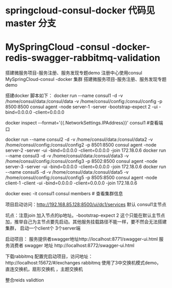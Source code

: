 # springcloud-consul-docker   代码见 master 分支
# MySpringCloud -consul -docker-redis-swagger-rabbitmq-validation
搭建微服务项目-服务注册、服务发现专题demo 注册中心使用consul
MySpringCloud-consul -docker 集群
搭建微服务项目-服务注册、服务发现专题demo

搭建docker 脚本如下：
docker run --name consul1 -d -v /home/consul/data:/consul/data -v /home/consul/config:/consul/config -p 8500:8500 consul agent -node server-1 -server -bootstrap-expect 2 -ui -bind=0.0.0.0 -client=0.0.0.0

docker inspect --format='{{.NetworkSettings.IPAddress}}' consul1  #查看端口

docker run --name consul2 -d -v /home/consul/data:/consul/data2 -v /home/consul/config:/consul/config2 -p 8501:8500  consul agent -node server-2  -server -ui -bind=0.0.0.0 -client=0.0.0.0 -join 172.18.0.6
docker run --name consul3 -d -v /home/consul/data:/consul/data3 -v /home/consul/config:/consul/config3 -p 8502:8500  consul agent -node server-3  -server -ui -bind=0.0.0.0 -client=0.0.0.0 -join 172.18.0.6
docker run --name consul5 -d -v /home/consul/data:/consul/data5 -v /home/consul/config:/consul/config5 -p 8505:8500 consul agent -node client-1 -client -ui -bind=0.0.0.0 -client=0.0.0.0 -join 172.18.0.6

docker exec -it consul1 consul members   # 查看集群信息

项目启动访问：http://192.168.85.128:8500/ui/dc1/services 默认 consul1主节点

坑点：注意join 加入节点的ip地址。-bootstrap-expect 2 这个只能在默认主节点加，推举自己为主节点要先启动。其他服务挂载路径不能一样，要不然会无法搭建集群， 启动一个client个 3个server端

启动项目： 服务提供者swagger地址http://localhost:8771/swagger-ui.html 服务消费者 swagger 地址 http://localhost:8772/swagger-ui.html

下载rabbitmq 配置完启动项目，访问地址： http://localhost:15672/#/exchanges
rabbitmq 使用了3中交换机模式demo， 直连交换机，扇形交换机 ，主题交换机

整合reids validtion
